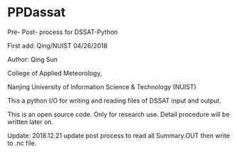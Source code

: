 # PPDassat
Pre- Post- process for DSSAT-Python

First add:
Qing/NUIST 04/26/2018

Author: Qing Sun

College of Applied Meteorology,

Nanjing University of Information Science & Technology (NUIST)

This a python I/O for writing and reading files of DSSAT input and output.

This is an open source code.
Only for research use.
Detail procedure will be written later on.


Update: 2018.12.21
update post process to read all Summary.OUT then write to .nc file.
